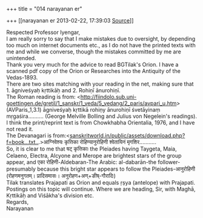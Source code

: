 +++
title = "014 narayanan er"

+++
[[narayanan er	2013-02-22, 17:39:03 [Source](https://groups.google.com/g/bvparishat/c/s6TLpoP2opY)]]



Respected Professor Iyengar,  
I am really sorry to say that I make mistakes due to oversight, by depending too much on internet documents etc., as I do not have the printed texts with me and while we converse, though the mistakes committed by me are unintended.  
Thank you very much for the advice to read BGTilak's Orion. I have a scanned pdf copy of the Orion or Researches into the Antiquity of the Vedas-1893.  
There are two sites matching with your reading in the net, making sure that 1. āgniveśyaḥ kṛttikāḥ and 2. Rohiṇī ānurohiṇī.  
The Roman reading is from: \<<http://fiindolo.sub.uni-goettingen.de/gretil/1_sanskr/1_veda/5_vedang/2_paris/avpari_u.htm>\>(AVParis_1,3.1) āgniveśyaḥ kṛttikā rohiṇy ānurohiṇī śvetāyinaṃ mṛgaśira.......... (George Melville Bolling and Julius von Negelein's readings). I think the print/reprint text is from Chowkhabha Orientalia, 1976, and I have not read it.  
The Devanagari is from:\<[sanskritworld.in/public/assets/download.php?f=book...txt..](http://sanskritworld.in/public/assets/download.php?f=book...txt..).>आग्निवेश्यः कृत्तिका रोहिण्यानुरोहिणी श्वेतायिनं मृगशिर...........  
So, it is clear to me that षट् कृत्तिकाः the Pleiades having Taygeta, Maia, Celaeno, Electra, Alcyone and Merope are brightest stars of the group appear, and एका रोहिणी-Aldebaran-The Arabic: al-dabarān-the follower-presumably because this bright star appears to follow the Pleiades-आनुरोहिणी (रोहणमनुगतम्। प्रादिसमासः। अनुरोहण+अण्+ङीष्-गौरादिः)  
Tilak translates Prajapati as Orion and equals ṛṣya (antelope) with Prajapati. Postings on this topic will continue. Where we are heading, Sir, with Maghā, Kṛttikāḥ and Viśākha's division etc.  
Regards,  
Narayanan

